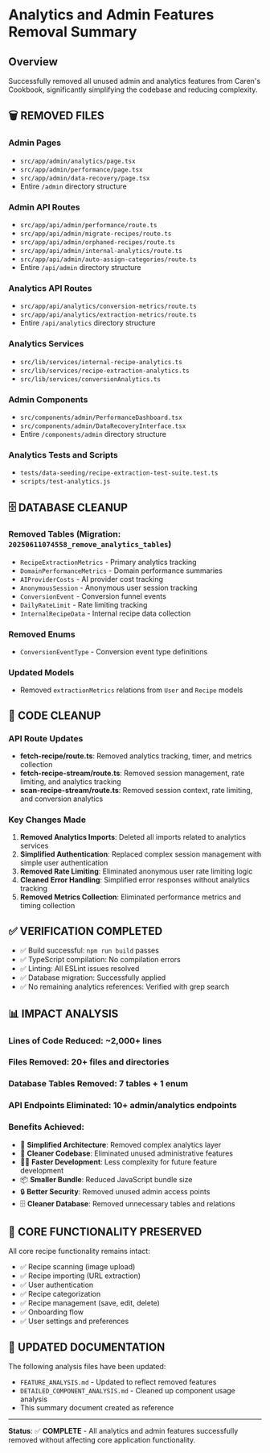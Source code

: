 # Analytics and Admin Features Removal Summary

## Overview
Successfully removed all unused admin and analytics features from Caren's Cookbook, significantly simplifying the codebase and reducing complexity.

## 🗑️ **REMOVED FILES**

### Admin Pages
- `src/app/admin/analytics/page.tsx`
- `src/app/admin/performance/page.tsx`
- `src/app/admin/data-recovery/page.tsx`
- Entire `/admin` directory structure

### Admin API Routes
- `src/app/api/admin/performance/route.ts`
- `src/app/api/admin/migrate-recipes/route.ts`
- `src/app/api/admin/orphaned-recipes/route.ts`
- `src/app/api/admin/internal-analytics/route.ts`
- `src/app/api/admin/auto-assign-categories/route.ts`
- Entire `/api/admin` directory structure

### Analytics API Routes
- `src/app/api/analytics/conversion-metrics/route.ts`
- `src/app/api/analytics/extraction-metrics/route.ts`
- Entire `/api/analytics` directory structure

### Analytics Services
- `src/lib/services/internal-recipe-analytics.ts`
- `src/lib/services/recipe-extraction-analytics.ts`
- `src/lib/services/conversionAnalytics.ts`

### Admin Components
- `src/components/admin/PerformanceDashboard.tsx`
- `src/components/admin/DataRecoveryInterface.tsx`
- Entire `/components/admin` directory structure

### Analytics Tests and Scripts
- `tests/data-seeding/recipe-extraction-test-suite.test.ts`
- `scripts/test-analytics.js`

## 🗄️ **DATABASE CLEANUP**

### Removed Tables (Migration: `20250611074558_remove_analytics_tables`)
- `RecipeExtractionMetrics` - Primary analytics tracking
- `DomainPerformanceMetrics` - Domain performance summaries
- `AIProviderCosts` - AI provider cost tracking  
- `AnonymousSession` - Anonymous user session tracking
- `ConversionEvent` - Conversion funnel events
- `DailyRateLimit` - Rate limiting tracking
- `InternalRecipeData` - Internal recipe data collection

### Removed Enums
- `ConversionEventType` - Conversion event type definitions

### Updated Models
- Removed `extractionMetrics` relations from `User` and `Recipe` models

## 🔧 **CODE CLEANUP**

### API Route Updates
- **fetch-recipe/route.ts**: Removed analytics tracking, timer, and metrics collection
- **fetch-recipe-stream/route.ts**: Removed session management, rate limiting, and analytics tracking
- **scan-recipe-stream/route.ts**: Removed session context, rate limiting, and conversion analytics

### Key Changes Made
1. **Removed Analytics Imports**: Deleted all imports related to analytics services
2. **Simplified Authentication**: Replaced complex session management with simple user authentication
3. **Removed Rate Limiting**: Eliminated anonymous user rate limiting logic
4. **Cleaned Error Handling**: Simplified error responses without analytics tracking
5. **Removed Metrics Collection**: Eliminated performance metrics and timing collection

## ✅ **VERIFICATION COMPLETED**

- ✅ Build successful: `npm run build` passes
- ✅ TypeScript compilation: No compilation errors  
- ✅ Linting: All ESLint issues resolved
- ✅ Database migration: Successfully applied
- ✅ No remaining analytics references: Verified with grep search

## 📊 **IMPACT ANALYSIS**

### **Lines of Code Reduced**: ~2,000+ lines
### **Files Removed**: 20+ files and directories
### **Database Tables Removed**: 7 tables + 1 enum
### **API Endpoints Eliminated**: 10+ admin/analytics endpoints

### **Benefits Achieved**:
- 🚀 **Simplified Architecture**: Removed complex analytics layer
- 🧹 **Cleaner Codebase**: Eliminated unused administrative features  
- 🏃‍♂️ **Faster Development**: Less complexity for future feature development
- 📦 **Smaller Bundle**: Reduced JavaScript bundle size
- 🔒 **Better Security**: Removed unused admin access points
- 🗄️ **Cleaner Database**: Removed unnecessary tables and relations

## 🔄 **CORE FUNCTIONALITY PRESERVED**

All core recipe functionality remains intact:
- ✅ Recipe scanning (image upload)
- ✅ Recipe importing (URL extraction)  
- ✅ User authentication
- ✅ Recipe categorization
- ✅ Recipe management (save, edit, delete)
- ✅ Onboarding flow
- ✅ User settings and preferences

## 📝 **UPDATED DOCUMENTATION**

The following analysis files have been updated:
- `FEATURE_ANALYSIS.md` - Updated to reflect removed features
- `DETAILED_COMPONENT_ANALYSIS.md` - Cleaned up component usage analysis
- This summary document created as reference

---

**Status**: ✅ **COMPLETE** - All analytics and admin features successfully removed without affecting core application functionality. 